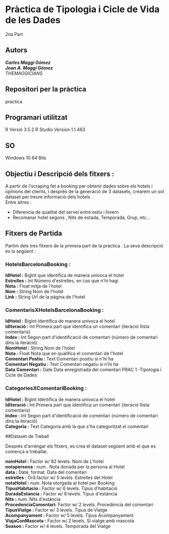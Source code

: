 # Pràctica de Tipologia i Cicle de Vida de les Dades
2na Part
## Autors
***Carles Maggi Gómez***   
***Joan A. Maggi Gómez***  
*THEMAGGICIANS* 
## Repositori per la  pràctica
practica 
## Programari utilitzat
R
Versió 3.5.2
R Studio
Version 1.1.463

## SO
Windows 10 64 Bits

## Objectiu i Descripció dels fitxers :

A partir de l'scraping fet a booking per obtenir dades sobre els hotels i opinions del clients, i després de la generació de 3 datasets, crearem un sol dataset per treure informació dels hotels .  
Entre altres :  
- Diferencia de qualitat del servei entre estiu i hivern
- Recomanar hotel segons , Nits de estada, Temporada, Grup, etc...
 
## Fitxers de Partida

Partim dels tres fitxers de la primera part de la pràctica . La seva descripció és la següent :
### HotelsBarcelonaBooking :

**IdHotel :** BigInt que identifica de manera unívoca el hotel  
**Estrelles :** Int Número d'estrelles, en cas que n'hi hagi    
**Nota :** Float mitja de l'hotel    
**Nom :** String Nom de l'hotel  
**Link :** String Url de la pàgina de l'hotel   

### ComentarisXHotelsBarcelonaBooking :

**IdHotel :** BigInt Identifica de manera unívoca el hotel   
**IdIteració :** Int Primera part que identifica un comentari (iteració llista comentaris)   
**Index :** Int Segon part d'identificació de comentari (número de comentari dins la iteració)   
**NomHotel :** String Nom de l'hotel   
**Nota :** Float Nota que en qualifica el comentari de l'hotel   
**Comentari Postiu :** Text Comentari positiu si n'hi ha   
**Comentari Negatiu :** Text Comentari negatiu si n'hi ha   
**Data Comentari :** Date Data enregistrada del comentari PRAC 1 -Tipologia i Cicle de Dades   

### CategoriesXComentariBooking :

**IdHotel :** BigInt Identifica de manera unívoca el hotel   
**IdIteració :** Int Primera part que identifica un comentari (iteració llista comentaris)   
**Index :** Int Segon part d'identificació de comentari (número de comentari dins la iteració)   
**Categoria :** Text Categoria amb la que s'ha categoritzat el comentari  

##Dataset de Treball

Després d'arrengar els fitxers, es crea el dataset següent  amb el que es comença a treballar.  

 **nomHotel            :** Factor w/ 82 levels. Nom de L'hotel     
 **notapersona         :** num . Nota donada per la persona al Hotel    
 **data                :** Date, format. Data del comentari    
 **estrelles           :** Ord.factor w/ 5 levels. Estrelles del Hotel  
 **notaHotel           :** num. Nota otorgada al hotel per Booking  
 **TipusHabitacio      :** Factor w/ 6 levels. Tipus d'habitació  
 **DuradaEstancia      :** Factor w/ 6 levels. Tipus d'estància   
 **Nits                :** num. Nits d'estància    
 **ProcedenciaComentari:** Factor w/ 2 levels. Procedència del comentari  
 **TipusViatge         :** Factor w/ 3 levels. Tipus de Viatge   
 **Acompanyament       :** Factor w/ 5 levels. Tipus Acompanyament   
 **ViajaConMascota     :** Factor w/ 2 levels. Si viatge amb mascota  
 **Season              :** Factor w/ 4 levels. Temporada del Viatge  